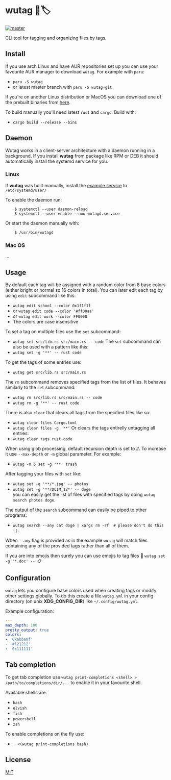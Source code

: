 # wutag 🔱🏷️ 
[![master](https://github.com/vv9k/wutag/actions/workflows/master.yml/badge.svg)](https://github.com/vv9k/wutag/actions/workflows/master.yml)

CLI tool for tagging and organizing files by tags.

## Install

If you use arch Linux and have AUR repositories set up you can use your favourite AUR manager to download `wutag`. For example with `paru`:
 - `paru -S wutag`
 - or latest master branch with `paru -S wutag-git`

If you're on another Linux distribution or MacOS you can download one of the prebuilt binaries from [here](https://github.com/vv9k/wutag/releases).

To build manually you'll need latest `rust` and `cargo`. Build with:
 - `cargo build --release --bins`

## Daemon

Wutag works in a client-server architecture with a daemon running in a background. If you install **wutag** from package like RPM or DEB it should automatically install the systemd service for you.

### Linux

If **wutag** was built manually, install the [example service](https://github.com/vv9k/wutag/blob/master/example/wutagd.service) to `/etc/systemd/user/`

To enable the daemon run:
```shell
    $ systemctl --user daemon-reload
    $ systemctl --user enable --now wutagd.service
```

Or start the daemon manually with:
```shell
    $ /usr/bin/wutagd
```

### Mac OS

...

## Usage

By default each tag will be assigned with a random color from 8 base colors (either bright or normal so 16 colors in total). You can later edit each tag by using `edit` subcommand like this:
 - `wutag edit school --color 0x1f1f1f`
 - or `wutag edit code --color '#ff00aa'`
 - or `wutag edit work --color FF0000`
 - The colors are case insensitive

To set a tag on multiple files use the `set` subcommand:
 - `wutag set src/lib.rs src/main.rs -- code`
The `set` subcommand can also be used with a pattern like this:
 - `wutag set -g '**' -- rust code`

To get the tags of some entries use:
 - `wutag get src/lib.rs src/main.rs`

The `rm` subcommand removes specified tags from the list of files. It behaves similarly to the `set` subcommand:
 - `wutag rm src/lib.rs src/main.rs -- code`
 - `wutag rm -g '**' -- rust code`

There is also `clear` that clears all tags from the specified files like so:
 - `wutag clear files Cargo.toml`
 - `wutag clear files -g '**'`
Or clears the tags entirelly untagging all entries:
 - `wutag clear tags rust code`

When using glob processing, default recursion depth is set to *2*. To increase it use `--max-depth` or `-m` global parameter. For example:
 - `wutag -m 5 set -g '**' trash`

After tagging your files with `set` like:
 - `wutag set -g '**/*.jpg' -- photos`
 - `wutag set -g '**/DCIM_12*' -- doge`  
you can easily get the list of files with specified tags by doing `wutag search photos doge`. 

The output of the `search` subcommand can easily be piped to other programs:
 - `wutag search --any cat doge | xargs rm -rf  # please don't do this :(`. 

When `--any` flag is provided as in the example `wutag` will match files containing any of the provided tags rather than all of them.

If you are into emojis then surely you can use emojis to tag files 🙂 `wutag set -g '*.doc' -- 📋`

## Configuration

`wutag` lets you configure base colors used when creating tags or modify other settings globally. To do this create a file `wutag.yml` in your config directory (on unix **XDG_CONFIG_DIR**) like `~/.config/wutag.yml`.

Example configuration:
```yaml
---
max_depth: 100
pretty_output: true
colors:
- '0xabba0f'
- '#121212'
- '0x111111'
```

## Tab completion

To get tab completion use `wutag print-completions <shell> > /path/to/completions/dir/...` to enable it in your favourite shell.  

Available shells are:
 - `bash`
 - `elvish`
 - `fish`
 - `powershell`
 - `zsh`

 To enable completions on the fly use:
 - `. <(wutag print-completions bash)`


## License
[MIT](https://github.com/vv9k/wutag/blob/master/LICENSE)
